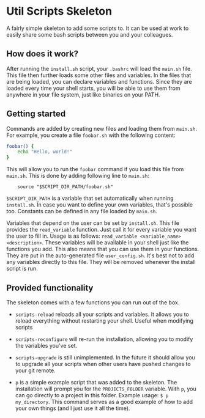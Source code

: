 # Util Scripts Skeleton

A fairly simple skeleton to add some scripts to. It can be
used at work to easily share some bash scripts between you 
and your colleagues.


## How does it work?

After running the `install.sh` script, your `.bashrc` will
load the `main.sh` file. This file then further loads
some other files and variables. In the files that are being
loaded, you can declare variables and functions. Since they
are loaded every time your shell starts, you will be able
to use them from anywhere in your file system, just like
binaries on your PATH.


## Getting started

Commands are added by creating new files and loading them
from `main.sh`. For example, you create a file `foobar.sh`
with the following content:

```bash
foobar() {
    echo "Hello, world!"
}
```

This will allow you to run the `foobar` command if you load
this file from `main.sh`. This is done by adding following 
line to `main.sh`:

```
    source "$SCRIPT_DIR_PATH/foobar.sh"
```

`$SCRIPT_DIR_PATH` is a variable that set automatically
when running `install.sh`. In case you want to define
your own variables, that's possible too. Constants can be
defined in any file loaded by `main.sh`.

Variables that depend on the user can be set by 
`install.sh`. This file provides the `read_variable`
function. Just call it for every variable you want the user
to fill in. Usage is as follows: 
`read_variable <variable_name> <description>`. These 
variables will be available in your shell just like the
functions you add. This also means that you can use them
in your functions. They are put in the auto-generated file
`user_config.sh`. It's best not to add any variables 
directly to this file. They will be removed whenever the
install script is run.


## Provided functionality

The skeleton comes with a few functions you can run out of
the box.

 * `scripts-reload` reloads all your scripts and variables.
   It allows you to reload everything without restarting
   your shell. Useful when modifying scripts

 * `scripts-reconfigure` will re-run the installation,
   allowing you to modify the variables you've set.

 * `scripts-upgrade` is still unimplemented. In the future
   it should allow you to upgrade all your scripts when
   other users have pushed changes to your git remote.

 * `p` is a simple example script that was added to the
   skeleton. The installation will prompt you for the
   `PROJECTS_FOLDER` variable. With `p`, you can go 
   directly to a project in this folder. Example usage:
   `$ p my_directory`.
   This command serves as a good example of how to add
   your own things (and I just use it all the time).

